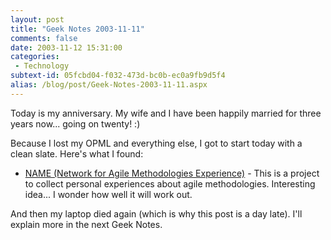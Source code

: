 ```yaml
---
layout: post
title: "Geek Notes 2003-11-11"
comments: false
date: 2003-11-12 15:31:00
categories:
 - Technology
subtext-id: 05fcbd04-f032-473d-bc0b-ec0a9fb9d5f4
alias: /blog/post/Geek-Notes-2003-11-11.aspx
---
```



Today is my anniversary. My wife and I have been happily married for three years now... going on twenty! :)

Because I lost my OPML and everything else, I got to start today with a clean slate. Here's what I found:

  * [NAME (Network for Agile Methodologies Experience)](http://name.case.unibz.it/) - This is a project to collect personal experiences about agile methodologies. Interesting idea... I wonder how well it will work out.

And then my laptop died again (which is why this post is a day late). I'll explain more in the next Geek Notes.
